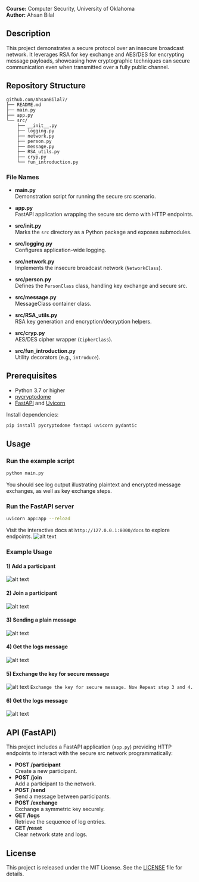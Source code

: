 
**Course:** Computer Security, University of Oklahoma  
**Author:** Ahsan Bilal  

## Description

This project demonstrates a secure protocol over an insecure broadcast network. It leverages RSA for key exchange and AES/DES for encrypting message payloads, showcasing how cryptographic techniques can secure communication even when transmitted over a fully public channel.

## Repository Structure

```
github.com/AhsanBilal7/
├── README.md
├── main.py
├── app.py
└── src/
    ├── __init__.py
    ├── logging.py
    ├── network.py
    ├── person.py
    ├── message.py
    ├── RSA_utils.py
    ├── cryp.py
    └── fun_introduction.py
```

### File Names

- **main.py**  
  Demonstration script for running the secure src scenario.

- **app.py**  
  FastAPI application wrapping the secure src demo with HTTP endpoints.

- **src/__init__.py**  
  Marks the `src` directory as a Python package and exposes submodules.

- **src/logging.py**  
  Configures application-wide logging.

- **src/network.py**  
  Implements the insecure broadcast network (`NetworkClass`).

- **src/person.py**  
  Defines the `PersonClass` class, handling key exchange and secure src.

- **src/message.py**  
  MessageClass container class.

- **src/RSA_utils.py**  
  RSA key generation and encryption/decryption helpers.

- **src/cryp.py**  
  AES/DES cipher wrapper (`CipherClass`).

- **src/fun_introduction.py**  
  Utility decorators (e.g., `introduce`).

## Prerequisites

- Python 3.7 or higher  
- [pycryptodome](https://pypi.org/project/pycryptodome/)  
- [FastAPI](https://fastapi.tiangolo.com/) and [Uvicorn](https://www.uvicorn.org/)

Install dependencies:

```bash
pip install pycryptodome fastapi uvicorn pydantic
```

## Usage

### Run the example script

```bash
python main.py
```

You should see log output illustrating plaintext and encrypted message exchanges, as well as key exchange steps.

### Run the FastAPI server

```bash
uvicorn app:app --reload
```

Visit the interactive docs at `http://127.0.0.1:8000/docs` to explore endpoints.
![alt text](image.png)
### Example Usage
#### 1) Add a participant
![alt text](image-1.png)
#### 2) Join a participant
![alt text](image-3.png)
#### 3) Sending a plain message
![alt text](image-2.png)
#### 4) Get the logs message
![alt text](image-4.png)
#### 5) Exchange the key for secure message
![alt text](image-5.png)
`Exchange the key for secure message. Now Repeat step 3 and 4.`
#### 6) Get the logs message
![alt text](image-6.png)
## API (FastAPI)

This project includes a FastAPI application (`app.py`) providing HTTP endpoints to interact with the secure src network programmatically:

- **POST /participant**  
  Create a new participant.  
- **POST /join**  
  Add a participant to the network.  
- **POST /send**  
  Send a message between participants.  
- **POST /exchange**  
  Exchange a symmetric key securely.  
- **GET /logs**  
  Retrieve the sequence of log entries.  
- **GET /reset**  
  Clear network state and logs.  

## License

This project is released under the MIT License. See the [LICENSE](LICENSE) file for details.
